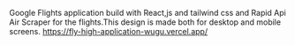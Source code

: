 Google Flights application build with React,js and tailwind css and Rapid Api Air Scraper for the flights.This design is made both for desktop and mobile screens.
https://fly-high-application-wugu.vercel.app/
